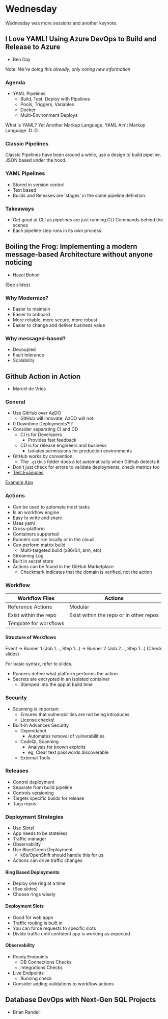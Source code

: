 # Wednesday

Wednesday was more sessions and another keynote.

## I Love YAML! Using Azure DevOps to Build and Release to Azure

* Ben Day

Note: *We're doing this already, only noting new information*

### Agenda

* YAML Pipelines
  * Build, Test, Deploy with Pipelines
  * Pools, Triggers, Variables
  * Docker
  * Multi-Environment Deploys

What is YAML? Yet Another Markup Language. YAML Ain't Markup Language :D :D

### Classic Pipelines

Classic Pipelines have been around a while, use a design to build pipeline. JSON based under the hood.

### YAML Pipelines

* Stored in version control
* Text based
* Builds and Releases are 'stages' in the same pipeline definition.

### Takeaways

* Get good at CLI as pipelines are just running CLI Commands behind the scenes
* Each pipeline step runs in its own process.

## Boiling the Frog: Implementing a modern message-based Architecture without anyone noticing

* Hazel Bohon

(See slides)

### Why Modernize?

* Easier to maintain
* Easier to onboard
* More reliable, more secure, more robust
* Easier to change and deliver business value

### Why messaged-based?

* Decoupled
* Fault tolerance
* Scalability

## Github Action in Action

* Marcel de Vries

### General

* Use GitHub over AzDO
  * GitHub will innovate, AzDO will not.
* 0 Downtime Deployments?!?
* Consider separating CI and CD
  * CI is for Developers
    * Provides fast feedback
  * CD is for release engineers and business
    * Isolates permissions for production environments
* GitHub works by convention.
  * The `.github` folder does a lot automatically when GitHub detects it
* Don't just check for errors to validate deployments, check metrics too
* [Test Examples](https://github.com/vriesmarcel/vslive-hq-2024)

[Example App](https://github.com/vriesmarcel/globoticket)

### Actions

* Can be used to automate most tasks
* Is an workflow engine
* Easy to write and share
* Uses yaml
* Cross-platform
* Containers supported
* Runners can run locally or in the cloud
* Can perform matrix build
  * Multi-targeted build (x86/64, arm, etc)
* Streaming Log
* Built in secret store
* Actions can be found in the GitHub Marketplace
  * Checkmark indicates that the domain is verified, not the action


### Workflow

|Workflow Files|Actions|
|-|-|
|Reference Actions|Modular|
|Exist within the repo|Exist within the repo or in other repos|
|Template for workflows| |

#### Structure of Workflows

Event -> Runner 1 (Job 1..., Step 1...) -> Runner 2 (Job 2..., Step 1...) (Check slides)

For basic syntax, refer to slides.

* Runners define what platform performs the action
* Secrets are encrypted in an isolated container
  * Stamped into the app at build time

### Security

* Scanning is important
  * Ensures that vulnerabilities are not being introduces
  * License checks!
* Built-in Advances Security
  * Dependabot
    * Automates removal of vulnerabilities
  * CodeQL Scanning
    * Analysis for known exploits
    * eg, Clear text passwords discoverable
  * External Tools

### Releases

* Control deployment
* Separate from build pipeline
* Controls versioning
* Targets specific builds for release
* Tags repos

### Deployment Strategies

* Use Slots!
* App needs to be stateless
* Traffic manager
* Observability
* Use Blue/Green Deployment
  * k8s/OpenShift should handle this for us
* Actions can drive traffic changes

#### Ring Based Deployments

* Deploy one ring at a time
* (See slides)
* Choose rings wisely

#### Deployment Slots

* Good for web apps
* Traffic routing is built in
* You can force requests to specific slots
* Divide traffic until confident app is working as expected

#### Observability

* Ready Endpoints
  * DB Connections Checks
  * Integrations Checks
* Live Endpoints
  * Running check
* Consider adding validations to workflow actions

## Database DevOps with Next-Gen SQL Projects

* Brian Randell

